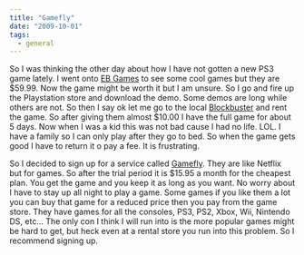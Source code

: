 ```yaml
---
title: "Gamefly"
date: "2009-10-01"
tags:
  - general
---
```


So I was thinking the other day about how I have not gotten a new PS3 game lately. I went onto [EB Games](http://www.ebgames.com/) to see some cool games but they are $59.99. Now the game might be worth it but I am unsure. So I go and fire up the Playstation store and download the demo. Some demos are long while others are not. So then I say ok let me go to the local [Blockbuster](http://www.blockbuster.com/) and rent the game. So after giving them almost $10.00 I have the full game for about 5 days. Now when I was a kid this was not bad cause I had no life. LOL. I have a family so I can only play after they go to bed. So when the game gets good I have to return it o pay a fee. It is frustrating.

So I decided to sign up for a service called [Gamefly](http://www.gamefly.com/). They are like Netflix but for games. So after the trial period it is $15.95 a month for the cheapest plan. You get the game and you keep it as long as you want. No worry about I have to stay up all night to play a game. Some games if you like them a lot you can buy that game for a reduced price then you pay from the game store. They have games for all the consoles, PS3, PS2, Xbox, Wii, Nintendo DS, etc… The only con I think I will run into is the more popular games might be hard to get, but heck even at a rental store you run into this problem. So I recommend signing up.
